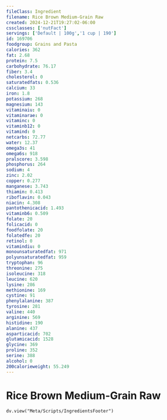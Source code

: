 ```yaml
---
fileClass: Ingredient
filename: Rice Brown Medium-Grain Raw
created: 2024-12-21T19:27:02-06:00
cssclasses: ['nutFact']
servings: ['Default | 100g','1 cup | 190']
id: 169706
foodgroup: Grains and Pasta
calories: 362
fat: 2.68
protein: 7.5
carbohydrate: 76.17
fiber: 3.4
cholesterol: 0
saturatedfats: 0.536
calcium: 33
iron: 1.8
potassium: 268
magnesium: 143
vitaminaiu: 0
vitaminarae: 0
vitaminc: 0
vitaminb12: 0
vitamind: 0
netcarbs: 72.77
water: 12.37
omega3s: 41
omega6s: 918
pralscore: 3.598
phosphorus: 264
sodium: 4
zinc: 2.02
copper: 0.277
manganese: 3.743
thiamin: 0.413
riboflavin: 0.043
niacin: 4.308
pantothenicacid: 1.493
vitaminb6: 0.509
folate: 20
folicacid: 0
foodfolate: 20
folatedfe: 20
retinol: 0
vitamindiu: 0
monounsaturatedfat: 971
polyunsaturatedfat: 959
tryptophan: 96
threonine: 275
isoleucine: 318
leucine: 620
lysine: 286
methionine: 169
cystine: 91
phenylalanine: 387
tyrosine: 281
valine: 440
arginine: 569
histidine: 190
alanine: 437
asparticacid: 702
glutamicacid: 1528
glycine: 369
proline: 352
serine: 388
alcohol: 0
200calorieweight: 55.249
---
```


# Rice Brown Medium-Grain Raw

```dataviewjs
dv.view("Meta/Scripts/IngredientsFooter")
```